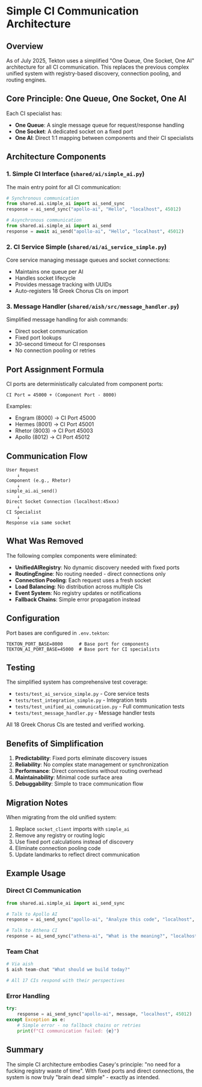 # Simple CI Communication Architecture

## Overview

As of July 2025, Tekton uses a simplified "One Queue, One Socket, One AI" architecture for all CI communication. This replaces the previous complex unified system with registry-based discovery, connection pooling, and routing engines.

## Core Principle: One Queue, One Socket, One AI

Each CI specialist has:
- **One Queue**: A single message queue for request/response handling
- **One Socket**: A dedicated socket on a fixed port
- **One AI**: Direct 1:1 mapping between components and their CI specialists

## Architecture Components

### 1. Simple CI Interface (`shared/ai/simple_ai.py`)
The main entry point for all CI communication:

```python
# Synchronous communication
from shared.ai.simple_ai import ai_send_sync
response = ai_send_sync("apollo-ai", "Hello", "localhost", 45012)

# Asynchronous communication  
from shared.ai.simple_ai import ai_send
response = await ai_send("apollo-ai", "Hello", "localhost", 45012)
```

### 2. CI Service Simple (`shared/ai/ai_service_simple.py`)
Core service managing message queues and socket connections:
- Maintains one queue per AI
- Handles socket lifecycle
- Provides message tracking with UUIDs
- Auto-registers 18 Greek Chorus CIs on import

### 3. Message Handler (`shared/aish/src/message_handler.py`)
Simplified message handling for aish commands:
- Direct socket communication
- Fixed port lookups
- 30-second timeout for CI responses
- No connection pooling or retries

## Port Assignment Formula

CI ports are deterministically calculated from component ports:

```
CI Port = 45000 + (Component Port - 8000)
```

Examples:
- Engram (8000) → CI Port 45000
- Hermes (8001) → CI Port 45001
- Rhetor (8003) → CI Port 45003
- Apollo (8012) → CI Port 45012

## Communication Flow

```
User Request
    ↓
Component (e.g., Rhetor)
    ↓
simple_ai.ai_send()
    ↓
Direct Socket Connection (localhost:45xxx)
    ↓
CI Specialist
    ↓
Response via same socket
```

## What Was Removed

The following complex components were eliminated:
- **UnifiedAIRegistry**: No dynamic discovery needed with fixed ports
- **RoutingEngine**: No routing needed - direct connections only
- **Connection Pooling**: Each request uses a fresh socket
- **Load Balancing**: No distribution across multiple CIs
- **Event System**: No registry updates or notifications
- **Fallback Chains**: Simple error propagation instead

## Configuration

Port bases are configured in `.env.tekton`:
```
TEKTON_PORT_BASE=8000      # Base port for components
TEKTON_AI_PORT_BASE=45000  # Base port for CI specialists
```

## Testing

The simplified system has comprehensive test coverage:
- `tests/test_ai_service_simple.py` - Core service tests
- `tests/test_integration_simple.py` - Integration tests
- `tests/test_unified_ai_communication.py` - Full communication tests
- `tests/test_message_handler.py` - Message handler tests

All 18 Greek Chorus CIs are tested and verified working.

## Benefits of Simplification

1. **Predictability**: Fixed ports eliminate discovery issues
2. **Reliability**: No complex state management or synchronization
3. **Performance**: Direct connections without routing overhead
4. **Maintainability**: Minimal code surface area
5. **Debuggability**: Simple to trace communication flow

## Migration Notes

When migrating from the old unified system:
1. Replace `socket_client` imports with `simple_ai`
2. Remove any registry or routing logic
3. Use fixed port calculations instead of discovery
4. Eliminate connection pooling code
5. Update landmarks to reflect direct communication

## Example Usage

### Direct CI Communication
```python
from shared.ai.simple_ai import ai_send_sync

# Talk to Apollo AI
response = ai_send_sync("apollo-ai", "Analyze this code", "localhost", 45012)

# Talk to Athena CI  
response = ai_send_sync("athena-ai", "What is the meaning?", "localhost", 45005)
```

### Team Chat
```python
# Via aish
$ aish team-chat "What should we build today?"

# All 17 CIs respond with their perspectives
```

### Error Handling
```python
try:
    response = ai_send_sync("apollo-ai", message, "localhost", 45012)
except Exception as e:
    # Simple error - no fallback chains or retries
    print(f"CI communication failed: {e}")
```

## Summary

The simple CI architecture embodies Casey's principle: "no need for a fucking registry waste of time". With fixed ports and direct connections, the system is now truly "brain dead simple" - exactly as intended.